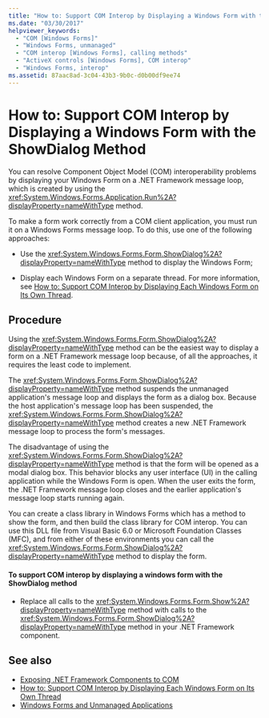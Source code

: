 ```yaml
---
title: "How to: Support COM Interop by Displaying a Windows Form with the ShowDialog Method"
ms.date: "03/30/2017"
helpviewer_keywords: 
  - "COM [Windows Forms]"
  - "Windows Forms, unmanaged"
  - "COM interop [Windows Forms], calling methods"
  - "ActiveX controls [Windows Forms], COM interop"
  - "Windows Forms, interop"
ms.assetid: 87aac8ad-3c04-43b3-9b0c-d0b00df9ee74
---
```

# How to: Support COM Interop by Displaying a Windows Form with the ShowDialog Method

You can resolve Component Object Model (COM) interoperability problems by displaying your Windows Form on a .NET Framework message loop, which is created by using the <xref:System.Windows.Forms.Application.Run%2A?displayProperty=nameWithType> method.  
  
 To make a form work correctly from a COM client application, you must run it on a Windows Forms message loop. To do this, use one of the following approaches:  
  
- Use the <xref:System.Windows.Forms.Form.ShowDialog%2A?displayProperty=nameWithType> method to display the Windows Form;  
  
- Display each Windows Form on a separate thread. For more information, see [How to: Support COM Interop by Displaying Each Windows Form on Its Own Thread](how-to-support-com-interop-by-displaying-each-windows-form-on-its-own-thread.md).  
  
## Procedure  

 Using the <xref:System.Windows.Forms.Form.ShowDialog%2A?displayProperty=nameWithType> method can be the easiest way to display a form on a .NET Framework message loop because, of all the approaches, it requires the least code to implement.  
  
 The <xref:System.Windows.Forms.Form.ShowDialog%2A?displayProperty=nameWithType> method suspends the unmanaged application's message loop and displays the form as a dialog box. Because the host application's message loop has been suspended, the <xref:System.Windows.Forms.Form.ShowDialog%2A?displayProperty=nameWithType> method creates a new .NET Framework message loop to process the form's messages.  
  
 The disadvantage of using the <xref:System.Windows.Forms.Form.ShowDialog%2A?displayProperty=nameWithType> method is that the form will be opened as a modal dialog box. This behavior blocks any user interface (UI) in the calling application while the Windows Form is open. When the user exits the form, the .NET Framework message loop closes and the earlier application's message loop starts running again.  
  
 You can create a class library in Windows Forms which has a method to show the form, and then build the class library for COM interop. You can use this DLL file from Visual Basic 6.0 or Microsoft Foundation Classes (MFC), and from either of these environments you can call the <xref:System.Windows.Forms.Form.ShowDialog%2A?displayProperty=nameWithType> method to display the form.  
  
#### To support COM interop by displaying a windows form with the ShowDialog method  
  
- Replace all calls to the <xref:System.Windows.Forms.Form.Show%2A?displayProperty=nameWithType> method with calls to the <xref:System.Windows.Forms.Form.ShowDialog%2A?displayProperty=nameWithType> method in your .NET Framework component.  
  
## See also

- [Exposing .NET Framework Components to COM](/dotnet/framework/interop/exposing-dotnet-components-to-co)
- [How to: Support COM Interop by Displaying Each Windows Form on Its Own Thread](how-to-support-com-interop-by-displaying-each-windows-form-on-its-own-thread.md)
- [Windows Forms and Unmanaged Applications](windows-forms-and-unmanaged-applications.md)
